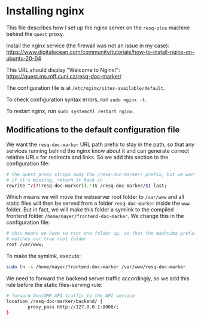 # Installing nginx

This file describes how I set up the nginx server on the `resq-plus` machine behind the `quest` proxy.

Install the nginx service (the firewall was not an issue in my case):
https://www.digitalocean.com/community/tutorials/how-to-install-nginx-on-ubuntu-20-04

This URL should display "Welcome to Nginx!":
https://quest.ms.mff.cuni.cz/resq-doc-marker/

The configuration file is at `/etc/nginx/sites-available/default`.

To check configuration syntax errors, run `sudo nginx -t`.

To restart nginx, run `sudo systemctl restart nginx`.


## Modifications to the default configuration file

We want the `resq-doc-marker` URL path prefix to stay in the path, so that any services running behind the nginx know about it and can generate correct relative URLs for redirects and links. So we add this section to the configuration file:

```bash
# the quest proxy strips away the /resq-doc-marker/ prefix, but we want it
# if it's missing, return it back in
rewrite ^/(?!resq-doc-marker)(.*)$ /resq-doc-marker/$1 last;
```

Which means we will move the webserver root folder to `/var/www` and all static files will then be served from a folder `resq-doc-marker` inside the `www` folder. But in fact, we will make this folder a symlink to the compiled frontend folder `/home/mayer/frontend-doc-marker`. We change this in the configuration file:

```bash
# this means we have to root one folder up, so that the mashcima prefix
# matches our true root folder
root /var/www;
```

To make the symlink, execute:

```bash
sudo ln -s /home/mayer/frontend-doc-marker /var/www/resq-doc-marker
```

We need to forward the backend server traffic accordingly, so we add this rule before the static files-serving rule:

```bash
# forward OmniOMR API traffic to the API service
location /resq-doc-marker/backend/ {
        proxy_pass http://127.0.0.1:8000/;
}
```
